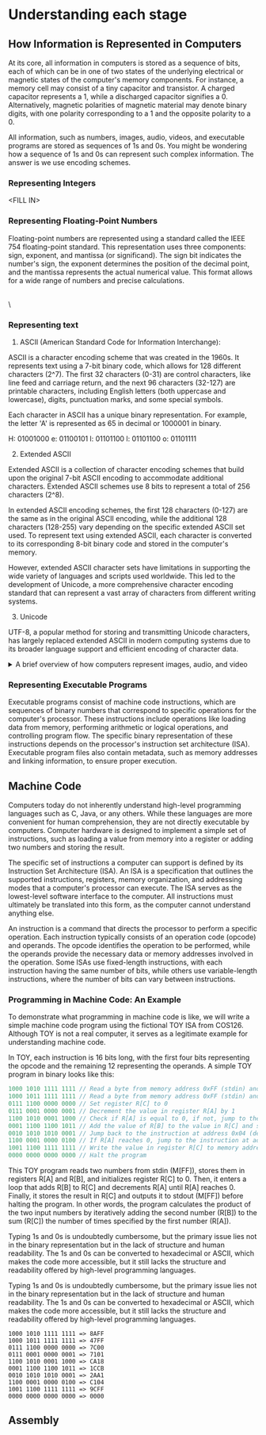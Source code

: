# Understanding each stage

## How Information is Represented in Computers

At its core, all information in computers is stored as a sequence of bits, each of which can be in one of two states of the underlying electrical or magnetic states of the computer's memory components. For instance, a memory cell may consist of a tiny capacitor and transistor. A charged capacitor represents a 1, while a discharged capacitor signifies a 0. Alternatively, magnetic polarities of magnetic material may denote binary digits, with one polarity corresponding to a 1 and the opposite polarity to a 0.

All information, such as numbers, images, audio, videos, and executable programs are stored as sequences of 1s and 0s. You might be wondering how a sequence of 1s and 0s can represent such complex information. The answer is we use encoding schemes.&#x20;



### Representing Integers

\<FILL IN>



### Representing Floating-Point Numbers

Floating-point numbers are represented using a standard called the IEEE 754 floating-point standard. This representation uses three components: sign, exponent, and mantissa (or significand). The sign bit indicates the number's sign, the exponent determines the position of the decimal point, and the mantissa represents the actual numerical value. This format allows for a wide range of numbers and precise calculations.

\
\




### Representing text

1. ASCII (American Standard Code for Information Interchange):

ASCII is a character encoding scheme that was created in the 1960s. It represents text using a 7-bit binary code, which allows for 128 different characters (2^7). The first 32 characters (0-31) are control characters, like line feed and carriage return, and the next 96 characters (32-127) are printable characters, including English letters (both uppercase and lowercase), digits, punctuation marks, and some special symbols.

Each character in ASCII has a unique binary representation. For example, the letter 'A' is represented as 65 in decimal or 1000001 in binary.&#x20;



H: 01001000 e: 01100101 l: 01101100 l: 01101100 o: 01101111

2. Extended ASCII

Extended ASCII is a collection of character encoding schemes that build upon the original 7-bit ASCII encoding to accommodate additional characters. Extended ASCII schemes use 8 bits to represent a total of 256 characters (2^8).

In extended ASCII encoding schemes, the first 128 characters (0-127) are the same as in the original ASCII encoding, while the additional 128 characters (128-255) vary depending on the specific extended ASCII set used. To represent text using extended ASCII, each character is converted to its corresponding 8-bit binary code and stored in the computer's memory.

However, extended ASCII character sets have limitations in supporting the wide variety of languages and scripts used worldwide. This led to the development of Unicode, a more comprehensive character encoding standard that can represent a vast array of characters from different writing systems.&#x20;

3. Unicode

UTF-8, a popular method for storing and transmitting Unicode characters, has largely replaced extended ASCII in modern computing systems due to its broader language support and efficient encoding of character data.



<details>

<summary>A brief overview of how computers represent images, audio, and video</summary>

* Images: Images are represented as a matrix of pixels, where each pixel corresponds to a specific color. The color information is represented using various color models, such as RGB (Red, Green, Blue) or CMYK (Cyan, Magenta, Yellow, Key/Black). Each color channel is represented by a specific number of bits, which determines the range of color values that can be represented.

<!---->

* Audio: Audio data is typically represented as a continuous waveform, which is then sampled at regular intervals to create a digital representation. Each sample represents the amplitude of the waveform at a specific point in time, and the samples are stored using various audio formats and encoding techniques.

<!---->

* Video: Video data is essentially a sequence of images (frames) displayed over time. Each frame is represented using image data formats, and the sequence of frames is stored using various video encoding and compression techniques to reduce the file size while maintaining an acceptable level of quality.

</details>



### Representing Executable Programs&#x20;

Executable programs consist of machine code instructions, which are sequences of binary numbers that correspond to specific operations for the computer's processor. These instructions include operations like loading data from memory, performing arithmetic or logical operations, and controlling program flow. The specific binary representation of these instructions depends on the processor's instruction set architecture (ISA). Executable program files also contain metadata, such as memory addresses and linking information, to ensure proper execution.

## Machine Code

Computers today do not inherently understand high-level programming languages such as C, Java, or any others. While these languages are more convenient for human comprehension, they are not directly executable by computers. Computer hardware is designed to implement a simple set of instructions, such as loading a value from memory into a register or adding two numbers and storing the result.

The specific set of instructions a computer can support is defined by its Instruction Set Architecture (ISA). An ISA is a specification that outlines the supported instructions, registers, memory organization, and addressing modes that a computer's processor can execute. The ISA serves as the lowest-level software interface to the computer. All instructions must ultimately be translated into this form, as the computer cannot understand anything else.

An instruction is a command that directs the processor to perform a specific operation. Each instruction typically consists of an operation code (opcode) and operands. The opcode identifies the operation to be performed, while the operands provide the necessary data or memory addresses involved in the operation. Some ISAs use fixed-length instructions, with each instruction having the same number of bits, while others use variable-length instructions, where the number of bits can vary between instructions.

### Programming in Machine Code: An Example

To demonstrate what programming in machine code is like, we will write a simple machine code program using the fictional TOY ISA from COS126. Although TOY is not a real computer, it serves as a legitimate example for understanding machine code.

In TOY, each instruction is 16 bits long, with the first four bits representing the opcode and the remaining 12 representing the operands. A simple TOY program in binary looks like this:

```java
1000 1010 1111 1111 // Read a byte from memory address 0xFF (stdin) and store it in register R[A]
1000 1011 1111 1111 // Read a byte from memory address 0xFF (stdin) and store it in register R[B]
0111 1100 0000 0000 // Set register R[C] to 0
0111 0001 0000 0001 // Decrement the value in register R[A] by 1
1100 1010 0001 1000 // Check if R[A] is equal to 0, if not, jump to the instruction at address 0x18
0001 1100 1100 1011 // Add the value of R[B] to the value in R[C] and store the result in R[C]
0010 1010 1010 0001 // Jump back to the instruction at address 0x04 (decrement R[A] and continue the loop)
1100 0001 0000 0100 // If R[A] reaches 0, jump to the instruction at address 0x04 (store result in R[C] and output to stdout)
1001 1100 1111 1111 // Write the value in register R[C] to memory address 0xFF (stdout)
0000 0000 0000 0000 // Halt the program
```

This TOY program reads two numbers from stdin (M\[FF]), stores them in registers R\[A] and R\[B], and initializes register R\[C] to 0. Then, it enters a loop that adds R\[B] to R\[C] and decrements R\[A] until R\[A] reaches 0. Finally, it stores the result in R\[C] and outputs it to stdout (M\[FF]) before halting the program. In other words, the program calculates the product of the two input numbers by iteratively adding the second number (R\[B]) to the sum (R\[C]) the number of times specified by the first number (R\[A]).



Typing 1s and 0s is undoubtedly cumbersome, but the primary issue lies not in the binary representation but in the lack of structure and human readability. The 1s and 0s can be converted to hexadecimal or ASCII, which makes the code more accessible, but it still lacks the structure and readability offered by high-level programming languages.

Typing 1s and 0s is undoubtedly cumbersome, but the primary issue lies not in the binary representation but in the lack of structure and human readability. The 1s and 0s can be converted to hexadecimal or ASCII, which makes the code more accessible, but it still lacks the structure and readability offered by high-level programming languages.

```
1000 1010 1111 1111 => 8AFF
1000 1011 1111 1111 => 47FF
0111 1100 0000 0000 => 7C00
0111 0001 0000 0001 => 7101
1100 1010 0001 1000 => CA18
0001 1100 1100 1011 => 1CCB
0010 1010 1010 0001 => 2AA1
1100 0001 0000 0100 => C104
1001 1100 1111 1111 => 9CFF
0000 0000 0000 0000 => 0000
```





## Assembly
